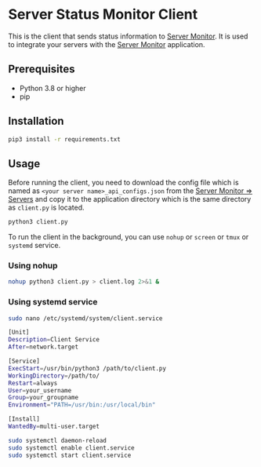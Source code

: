 # Server Status Monitor Client

This is the client that sends status information to [Server Monitor](https://servermonitor.offlineml.com). It is used to integrate your servers with the [Server Monitor](https://servermonitor.offlineml.com) application.

## Prerequisites

- Python 3.8 or higher
- pip

## Installation

```bash
pip3 install -r requirements.txt
``` 

## Usage
Before running the client, you need to download the config file which is named as `<your server name>_api_configs.json` from the [Server Monitor => Servers](https://servermonitor.offlineml.com) and copy it to the application directory which is the same directory as `client.py` is located.

```bash
python3 client.py
``` 
To run the client in the background, you can use `nohup` or `screen` or `tmux` or `systemd` service.

### Using nohup
```bash
nohup python3 client.py > client.log 2>&1 &
```

### Using systemd service

```bash
sudo nano /etc/systemd/system/client.service
```

```bash
[Unit]
Description=Client Service
After=network.target

[Service]   
ExecStart=/usr/bin/python3 /path/to/client.py
WorkingDirectory=/path/to/
Restart=always
User=your_username
Group=your_groupname
Environment="PATH=/usr/bin:/usr/local/bin"

[Install]
WantedBy=multi-user.target  
```

```bash
sudo systemctl daemon-reload
sudo systemctl enable client.service
sudo systemctl start client.service
```